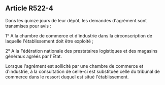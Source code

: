Article R522-4
----
Dans les quinze jours de leur dépôt, les demandes d'agrément sont transmises
pour avis :

1° A la chambre de commerce et d'industrie dans la circonscription de laquelle
l'établissement doit être exploité ;

2° A la Fédération nationale des prestataires logistiques et des magasins
généraux agréés par l'Etat.

Lorsque l'agrément est sollicité par une chambre de commerce et d'industrie, à
la consultation de celle-ci est substituée celle du tribunal de commerce dans le
ressort duquel est situé l'établissement.
